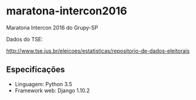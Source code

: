 # maratona-intercon2016
Maratona Intercon 2016 do Grupy-SP

Dados do TSE:

http://www.tse.jus.br/eleicoes/estatisticas/repositorio-de-dados-eleitorais


## Especificações

* Linguagem: Python 3.5
* Framework web: Django 1.10.2
